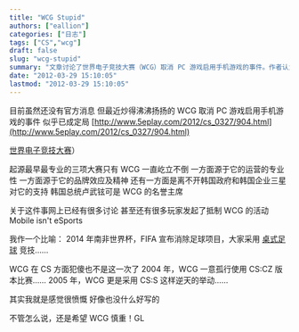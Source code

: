 ```yaml
---
title: "WCG Stupid"
authors: ["eallion"]
categories: ["日志"]
tags: ["CS","wcg"]
draft: false
slug: "wcg-stupid"
summary: "文章讨论了世界电子竞技大赛（WCG）取消 PC 游戏启用手机游戏的事件。作者认为 WCG 一直以来都是最专业和品牌效应最好的电竞比赛，但近年来出现了一些不明智的决策，如使用 CS:CZ 版本和 CS:S 等。文章呼吁 WCG 慎重考虑，并希望其能够继续发展。"
date: "2012-03-29 15:10:05"
lastmod: "2012-03-29 15:10:05"
---
```


目前虽然还没有官方消息
但最近炒得沸沸扬扬的 WCG 取消 PC 游戏启用手机游戏的事件
似乎已成定局
[http://www.5eplay.com/2012/cs_0327/904.html](http://www.5eplay.com/2012/cs_0327/904.html)

[世界电子竞技大赛](http://www.wcg.com)）

起源最早最专业的三项大赛只有 WCG 一直屹立不倒
一方面源于它的运营的专业性
一方面源于它的品牌效应及精神
还有一方面是离不开韩国政府和韩国企业三星对它的支持
韩国总统卢武铉可是 WCG 的名誉主席

关于这件事网上已经有很多讨论
甚至还有很多玩家发起了抵制 WCG 的活动
Mobile isn't eSports

我作一个比喻：
2014 年南非世界杯，FIFA 宣布消除足球项目，大家采用 [桌式足球](http://baike.baidu.com/view/151092.htm) 竞技……

WCG 在 CS 方面犯傻也不是这一次了
2004 年，WCG 一意孤行使用 CS:CZ 版本比赛……
2005 年，WCG 更是采用 CS:S 这样逆天的举动……

其实我就是感觉很愤慨
好像也没什么好写的

不管怎么说，还是希望 WCG 慎重！GL
